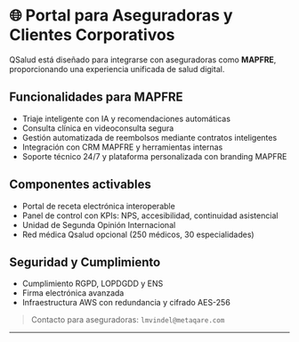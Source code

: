 # 🌐 Portal para Aseguradoras y Clientes Corporativos

QSalud está diseñado para integrarse con aseguradoras como **MAPFRE**, proporcionando una experiencia unificada de salud digital.

## Funcionalidades para MAPFRE

- Triaje inteligente con IA y recomendaciones automáticas
- Consulta clínica en videoconsulta segura
- Gestión automatizada de reembolsos mediante contratos inteligentes
- Integración con CRM MAPFRE y herramientas internas
- Soporte técnico 24/7 y plataforma personalizada con branding MAPFRE

## Componentes activables

- Portal de receta electrónica interoperable
- Panel de control con KPIs: NPS, accesibilidad, continuidad asistencial
- Unidad de Segunda Opinión Internacional
- Red médica Qsalud opcional (250 médicos, 30 especialidades)

## Seguridad y Cumplimiento

- Cumplimiento RGPD, LOPDGDD y ENS
- Firma electrónica avanzada
- Infraestructura AWS con redundancia y cifrado AES-256

> Contacto para aseguradoras: `lmvindel@metaqare.com`

---